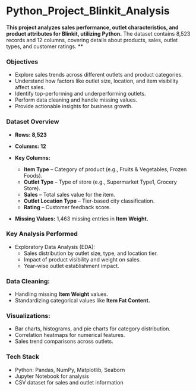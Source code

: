 # Python_Project_Blinkit_Analysis

**This project analyzes sales performance, outlet characteristics, and product attributes for Blinkit, utilizing Python.** The dataset contains 8,523 records and 12 columns, covering details about products, sales, outlet types, and customer ratings. **

### Objectives
- Explore sales trends across different outlets and product categories.
- Understand how factors like outlet size, location, and item visibility affect sales.
- Identify top-performing and underperforming outlets.
- Perform data cleaning and handle missing values.
- Provide actionable insights for business growth.

### Dataset Overview
- **Rows: 8,523**
- **Columns: 12**
- **Key Columns:**

    - **Item Type** – Category of product (e.g., Fruits & Vegetables, Frozen Foods).
    - **Outlet Type** – Type of store (e.g., Supermarket Type1, Grocery Store).
    - **Sales** – Total sales value for the item.
    - **Outlet Location Type** – Tier-based city classification.
    - **Rating** – Customer feedback score.
- **Missing Values:** 1,463 missing entries in **Item Weight.**

### Key Analysis Performed
- Exploratory Data Analysis (EDA):
    - Sales distribution by outlet size, type, and location tier.
    - Impact of product visibility and weight on sales.
    - Year-wise outlet establishment impact.

### Data Cleaning:
- Handling missing **Item Weight** values.
- Standardizing categorical values like **Item Fat Content.**

### Visualizations:
- Bar charts, histograms, and pie charts for category distribution.
- Correlation heatmaps for numerical features.
- Sales trend comparisons across outlets.

### Tech Stack
- Python: Pandas, NumPy, Matplotlib, Seaborn
- Jupyter Notebook for analysis
- CSV dataset for sales and outlet information



